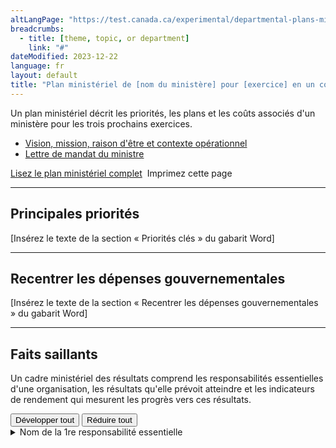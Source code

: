 ```yaml
---
altLangPage: "https://test.canada.ca/experimental/departmental-plans-ministeriels/dp-at-glance.html"
breadcrumbs:
  - title: [theme, topic, or department]
    link: "#"
dateModified: 2023-12-22
language: fr
layout: default
title: "Plan ministériel de [nom du ministère] pour [exercice] en un coup d'œil"
---
```


<link rel="stylesheet" type="text/css" href="departmental-plans-ministeriels/css/theme.min.css" />
<div class="mwsgeneric-base-html parbase section">
  <p>Un plan ministériel décrit les priorités, les plans et les coûts associés d'un ministère pour les trois prochains exercices. </p>
<ul>
    <li><a href="#">Vision, mission, raison d'être et contexte opérationnel </a></li>
    <li><a href="#">Lettre de mandat du ministre </a></li>
  </ul> 

 
  <div class="clearfix"></div>
  <section class="mrgn-bttm-lg mrgn-tp-lg">
    <p><a href="https://test.canada.ca/experimental/departmental-plans-ministeriels/pm-plan-ministeriel-complet.html" class="btn btn-primary btn-lg">Lisez le plan ministériel complet</a> <span class="wb-toggle" data-toggle="{&quot;selector&quot;: &quot;main summary&quot;, &quot;print&quot;: &quot;on&quot;}"></span> <a onclick="window.print()" class="btn btn-default btn-lg"><span class="glyphicon glyphicon-print" aria-hidden="true"></span>&nbsp;Imprimez cette page</a> </p>
  </section>
    <hr>
  <section class="mrgn-bttm-lg mrgn-tp-lg">
    <h2>Principales priorités</h2>
    <p>[Insérez le texte de la section « Priorités clés » du gabarit Word]</p>
</section>
    <hr>
  <section class="mrgn-bttm-lg mrgn-tp-lg">
    <h2>Recentrer les dépenses gouvernementales</h2>
    <p>[Insérez le texte de la section «  Recentrer les dépenses gouvernementales » du gabarit Word]</p>
</section>
    <hr>
  <section class="mrgn-bttm-lg mrgn-tp-lg">
    <h2>Faits saillants </h2>
    <p>Un cadre ministériel des résultats comprend les responsabilités essentielles d'une organisation, les résultats qu'elle prévoit atteindre et les indicateurs de rendement qui mesurent les progrès vers ces résultats.</p>
<section id="cores"> <div class="btn-group mrgn-bttm-md">
<button type="button" class="btn btn-default wb-toggle" data-toggle="{&quot;selector&quot;: &quot;details&quot;, &quot;parent&quot;: &quot;#cores&quot;, &quot;type&quot;: &quot;on&quot;}">Développer tout</button>
<button type="button" class="btn btn-default wb-toggle" data-toggle="{&quot;selector&quot;: &quot;details&quot;, &quot;parent&quot;: &quot;#cores&quot;, &quot;type&quot;: &quot;off&quot;}">Réduire tout</button>
</div>
      <details class="brdr-tp brdr-rght brdr-bttm brdr-lft">
        <summary class="wb-toggle" data-toggle='{"print":"on"}'>Nom de la 1re responsabilité essentielle</summary>
      
        <p><strong>Résultats ministériels :</strong></p>
        <ul>
            <li>[Insérez une liste à puces de tous les résultats ministériels pour cette responsabilité essentielle]</li>
        </ul>
        
          <p><strong>Dépenses prévues : </strong>[Insérez les dépenses prévues] </p>
          <p><strong>Ressources humaines prévues :</strong> [Insérez le nombre d’équivalents temps plein] </p>
        
        
        
      </details>
      <details class="brdr-tp brdr-rght brdr-bttm brdr-lft">
        <summary class="wb-toggle" data-toggle='{"print":"on"}'>Nom de la 2e responsabilité essentielle</summary>
        
          <p><strong>Résultats ministériels :</strong></p>
        <ul>
            <li>[Insérez une liste à puces de tous les résultats ministériels pour cette responsabilité essentielle]</li>
        </ul>
        
          <p><strong>Dépenses prévues : </strong>[Insérez les dépenses prévues] </p>
          <p><strong>Ressources humaines prévues :</strong> [Insérez le nombre d’équivalents temps plein] </p>
        
        
        
      </details>
      <details class="brdr-tp brdr-rght brdr-bttm brdr-lft">
        <summary class="wb-toggle" data-toggle='{"print":"on"}'>Nom de la 3e responsabilité essentielle</summary>
        
          <p><strong>Résultats ministériels :</strong></p>
        <ul>
            <li>[Insérez une liste à puces de tous les résultats ministériels pour cette responsabilité essentielle]</li>
        </ul>
        
          <p><strong>Dépenses prévues : </strong>[Insérez les dépenses prévues] </p>
          <p><strong>Ressources humaines prévues :</strong> [Insérez le nombre d’équivalents temps plein] </p>
        
        
        
      </details>
    <details class="brdr-tp brdr-rght brdr-bttm brdr-lft">
        <summary class="wb-toggle" data-toggle='{"print":"on"}'>Nom de la 4e responsabilité essentielle</summary>
        
          <p><strong>Résultats ministériels :</strong></p>
        <ul>
            <li>[Insérez une liste à puces de tous les résultats ministériels pour cette responsabilité essentielle]</li>
        </ul>
        
          <p><strong>Dépenses prévues : </strong>[Insérez les dépenses prévues] </p>
          <p><strong>Ressources humaines prévues :</strong> [Insérez le nombre d’équivalents temps plein] </p>
        
        
        
      </details>
    </section>
  </section>
</div>
